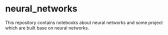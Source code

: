 # neural_networks
This repository contains notebooks about neural networks and some project which are built base on neural networks.
